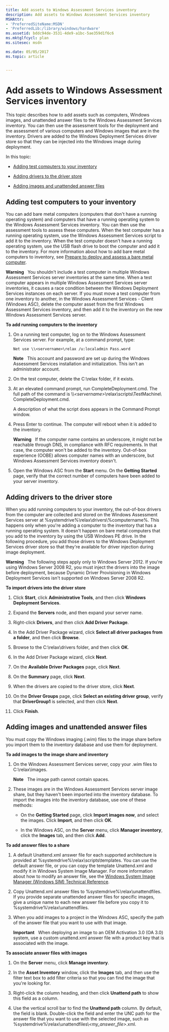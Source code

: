 ```yaml
---
title: Add assets to Windows Assessment Services inventory
description: Add assets to Windows Assessment Services inventory
MSHAttr:
- 'PreferredSiteName:MSDN'
- 'PreferredLib:/library/windows/hardware'
ms.assetid: bddc94de-3531-4de9-a1bc-5ae359d1f6c6
ms.mktglfcycl: plan
ms.sitesec: msdn

ms.date: 05/05/2017
ms.topic: article


---
```


# Add assets to Windows Assessment Services inventory


This topic describes how to add assets such as computers, Windows images, and unattended answer files to the Windows Assessment Services inventory. You can then use the assessment tools for the deployment and the assessment of various computers and Windows images that are in the inventory. Drivers are added to the Windows Deployment Services driver store so that they can be injected into the Windows image during deployment.

In this topic:

-   [Adding test computers to your inventory](#addcomps)

-   [Adding drivers to the driver store](#adddrivers-was)

-   [Adding images and unattended answer files](#addimages-was)

## <a href="" id="addcomps"></a>Adding test computers to your inventory


You can add bare metal computers (computers that don't have a running operating system) and computers that have a running operating system to the Windows Assessment Services inventory. You can then use the assessment tools to assess these computers. When the test computer has a running operating system, use the Windows Assessment Services script to add it to the inventory. When the test computer doesn't have a running operating system, use the USB flash drive to boot the computer and add it to the inventory. For more information about how to add bare metal computers to inventory, see [Prepare to deploy and assess a bare metal computer](prepare-to-deploy-and-assess-a-bare-metal-computer.md).

**Warning**  
You shouldn't include a test computer in multiple Windows Assessment Services server inventories at the same time. When a test computer appears in multiple Windows Assessment Services server inventories, it causes a race condition between the Windows Deployment Services instances on each server. If you must move a test computer from one inventory to another, in the Windows Assessment Services - Client (Windows ASC), delete the computer asset from the first Windows Assessment Services inventory, and then add it to the inventory on the new Windows Assessment Services server.

 

**To add running computers to the inventory**

1.  On a running test computer, log on to the Windows Assessment Services server. For example, at a command prompt, type:

    ```
    Net use \\<servername>\relax /u:localadmin Pass.word
    ```

    **Note**  
    This account and password are set up during the Windows Assessment Services installation and initialization. This isn't an administrator account.

     

2.  On the test computer, delete the C:\\relax folder, if it exists.

3.  At an elevated command prompt, run CompleteDeployment.cmd. The full path of the command is \\\\*&lt;servername&gt;*\\relax\\scripts\\TestMachine\\ CompleteDeployment.cmd.

    A description of what the script does appears in the Command Prompt window.

4.  Press Enter to continue. The computer will reboot when it is added to the inventory.

    **Warning**  
    If the computer name contains an underscore, it might not be reachable through DNS, in compliance with RFC requirements. In that case, the computer won't be added to the inventory. Out-of-box experience (OOBE) allows computer names with an underscore, but Windows Assessment Services inventory doesn't.

     

5.  Open the Windows ASC from the **Start** menu. On the **Getting Started** page, verify that the correct number of computers have been added to your server inventory.

## <a href="" id="adddrivers-was"></a>Adding drivers to the driver store


When you add running computers to your inventory, the out-of-box drivers from the computer are collected and stored on the Windows Assessment Services server at %systemdrive%\\relax\\drivers\\%computername%. This happens only when you're adding a computer to the inventory that has a running operating system. It doesn't happen on bare metal computers that you add to the inventory by using the USB Windows PE drive. In the following procedure, you add those drivers to the Windows Deployment Services driver store so that they're available for driver injection during image deployment.

**Warning**  
The following steps apply only to Windows Server 2012. If you're using Windows Server 2008 R2, you must inject the drivers into the image before deployment, because Dynamic Driver Provisioning in Windows Deployment Services isn't supported on Windows Server 2008 R2.

 

**To import drivers into the driver store**

1.  Click **Start**, click **Administrative Tools**, and then click **Windows Deployment Services**.

2.  Expand the **Servers** node, and then expand your server name.

3.  Right-click **Drivers**, and then click **Add Driver Package**.

4.  In the Add Driver Package wizard, click **Select all driver packages from a folder**, and then click **Browse**.

5.  Browse to the C:\\relax\\drivers folder, and then click **OK**.

6.  In the Add Driver Package wizard, click **Next**.

7.  On the **Available Driver Packages** page, click **Next**.

8.  On the **Summary** page, click **Next**.

9.  When the drivers are copied to the driver store, click **Next**.

10. On the **Driver Groups** page, click **Select an existing driver group**, verify that **DriverGroup1** is selected, and then click **Next**.

11. Click **Finish**.

## <a href="" id="addimages-was"></a>Adding images and unattended answer files


You must copy the Windows imaging (.wim) files to the image share before you import them to the inventory database and use them for deployment.

**To add images to the image share and inventory**

1.  On the Windows Assessment Services server, copy your .wim files to C:\\relax\\images.

    **Note**  
    The image path cannot contain spaces.

     

2.  These images are in the Windows Assessment Services server image share, but they haven't been imported into the inventory database. To import the images into the inventory database, use one of these methods:

    -   On the **Getting Started** page, click **Import images now**, and select the images. Click **Import**, and then click **OK**.

    -   In the Windows ASC, on the **Server** menu, click **Manager inventory**, click the **Images** tab, and then click **Add**.

**To add answer files to a share**

1.  A default Unattend.xml answer file for each supported architecture is provided at %systemdrive%\\relax\\scripts\\templates. You can use the default answer file, or you can copy the template Unattend.xml and modify it in Windows System Image Manager. For more information about how to modify an answer file, see the [Windows System Image Manager (Windows SIM) Technical Reference](http://go.microsoft.com/fwlink/?LinkId=214570).

2.  Copy Unattend.xml answer files to %systemdrive%\\relax\\unattendfiles. If you provide separate unattended answer files for specific images, give a unique name to each new answer file before you copy it to %systemdrive%\\relax\\unattendfiles.

3.  When you add images to a project in the Windows ASC, specify the path of the answer file that you want to use with that image.

    **Important**  
    When deploying an image to an OEM Activation 3.0 (OA 3.0) system, use a custom unattend.xml answer file with a product key that is associated with the image.

     

**To associate answer files with images**

1.  On the **Server** menu, click **Manage inventory**.

2.  In the **Asset Inventory** window, click the **Images** tab, and then use the filter text box to add filter criteria so that you can find the image that you're looking for.

3.  Right-click the column heading, and then click **Unattend path** to show this field as a column.

4.  Use the vertical scroll bar to find the **Unattend path** column. By default, the field is blank. Double-click the field and enter the UNC path for the answer file that you want to use with the selected image, such as %systemdrive%\\relax\\unattendfiles\\*&lt;my\_answer\_file&gt;*.xml.


 

 








